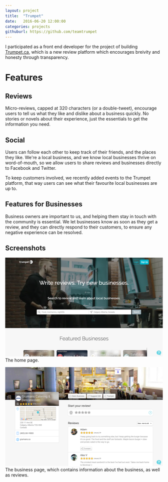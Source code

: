```yaml
---
layout: project
title:  "Trumpet"
date:   2016-06-20 12:00:00
categories: projects
githuburl: https://github.com/teamtrumpet
---
```


I participated as a front end developer for the project of building [Trumpet.ca](https://trumpet.ca), which is a new review platform which encourages breivity and honesty through transparency.

Features
===
Reviews
---
Micro-reviews, capped at 320 characters (or a double-tweet), encourage users to tell us what they like and dislike about a business quickly. No stories or novels about their experience, just the essentials to get the information you need.

Social
---
Users can follow each other to keep track of their friends, and the places they like. We're a local business, and we know local businesses thrive on word-of-mouth, so we allow users to share reviews and businesses directly to Facebook and Twitter.

To keep customers involved, we recently added events to the Trumpet platform, that way users can see what their favourite local businesses are up to.

Features for Businesses
---
Business owners are important to us, and helping them stay in touch with the community is essential. We let businesses know as soon as they get a review, and they can directly respond to their customers, to ensure any negative experience can be resolved.

Screenshots
---

![](/img/20160722/trumpet_home.png)
The home page.

![](/img/20160722/trumpet_biz.png)
The business page, which contains information about the business, as well as reviews.
